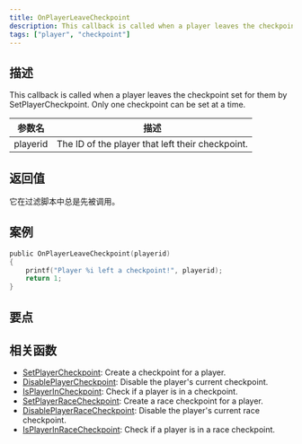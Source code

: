 ```yaml
---
title: OnPlayerLeaveCheckpoint
description: This callback is called when a player leaves the checkpoint set for them by SetPlayerCheckpoint.
tags: ["player", "checkpoint"]
---
```


## 描述

This callback is called when a player leaves the checkpoint set for them by SetPlayerCheckpoint. Only one checkpoint can be set at a time.

| 参数名   | 描述                                             |
| -------- | ------------------------------------------------ |
| playerid | The ID of the player that left their checkpoint. |

## 返回值

它在过滤脚本中总是先被调用。

## 案例

```c
public OnPlayerLeaveCheckpoint(playerid)
{
    printf("Player %i left a checkpoint!", playerid);
    return 1;
}
```

## 要点

<TipNPCCallbacks />

## 相关函数

- [SetPlayerCheckpoint](../functions/SetPlayerCheckpoint): Create a checkpoint for a player.
- [DisablePlayerCheckpoint](../functions/DisablePlayerCheckpoint): Disable the player's current checkpoint.
- [IsPlayerInCheckpoint](../functions/IsPlayerInCheckpoint): Check if a player is in a checkpoint.
- [SetPlayerRaceCheckpoint](../functions/SetPlayerRaceCheckpoint): Create a race checkpoint for a player.
- [DisablePlayerRaceCheckpoint](../functions/DisablePlayerRaceCheckpoint): Disable the player's current race checkpoint.
- [IsPlayerInRaceCheckpoint](../functions/IsPlayerInRaceCheckpoint): Check if a player is in a race checkpoint.
